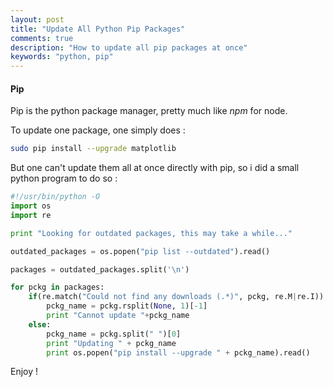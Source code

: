 ```yaml
---
layout: post
title: "Update All Python Pip Packages"
comments: true
description: "How to update all pip packages at once"
keywords: "python, pip"
---
```


#### Pip

Pip is the python package manager, pretty much like *npm* for node.

To update one package, one simply does :

```bash
sudo pip install --upgrade matplotlib
```
But one can't update them all at once directly with pip, so i did a small python program to do so :

```python
#!/usr/bin/python -O
import os
import re

print "Looking for outdated packages, this may take a while..."

outdated_packages = os.popen("pip list --outdated").read()

packages = outdated_packages.split('\n')

for pckg in packages:
	if(re.match("Could not find any downloads (.*)", pckg, re.M|re.I)): #nothing found on pip repositories for this package
		pckg_name = pckg.rsplit(None, 1)[-1]
		print "Cannot update "+pckg_name
	else:
		pckg_name = pckg.split(" ")[0]
		print "Updating " + pckg_name
		print os.popen("pip install --upgrade " + pckg_name).read()
```

Enjoy !

